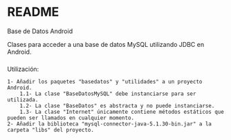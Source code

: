# README #

Base de Datos Android

Clases para acceder a una base de datos MySQL utilizando JDBC en Android.

#####

Utilización:

	1- Añadir los paquetes "basedatos" y "utilidades" a un proyecto Android.
		1.1- La clase "BaseDatosMySQL" debe instanciarse para ser utilizada.
		1.2- La clase "BaseDatos" es abstracta y no puede instanciarse.
		1.3- La clase "Internet" únicamente contiene métodos estáticos que pueden ser llamados en cualquier momento.
	2- Añadir la biblioteca "mysql-connector-java-5.1.30-bin.jar" a la carpeta "libs" del proyecto.

#####